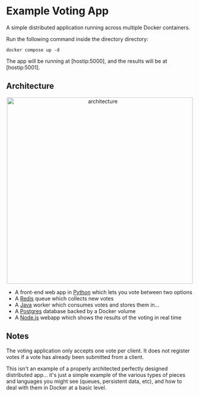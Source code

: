 Example Voting App
=========

A simple distributed application running across multiple Docker containers.

Run the following command inside the directory directory:
```
docker compose up -d
```
The app will be running at [hostip:5000], and the results will be at [hostip:5001].

Architecture
-----

<p align="center">
<img src="https://user-images.githubusercontent.com/113725746/206869022-b74f040a-47af-4f21-aceb-72c057840bfa.jpg" alt="architecture" width="500"/>
</p>

* A front-end web app in [Python](/vote) which lets you vote between two options
* A [Redis](https://hub.docker.com/_/redis/) queue which collects new votes
* A [Java](/worker) worker which consumes votes and stores them in…
* A [Postgres](https://hub.docker.com/_/postgres/) database backed by a Docker volume
* A [Node.js](/result) webapp which shows the results of the voting in real time


Notes
-----

The voting application only accepts one vote per client. It does not register votes if a vote has already been submitted from a client.

This isn't an example of a properly architected perfectly designed distributed app... it's just a simple 
example of the various types of pieces and languages you might see (queues, persistent data, etc), and how to 
deal with them in Docker at a basic level. 

